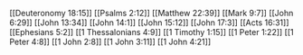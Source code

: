 [[Deuteronomy 18:15]]
[[Psalms 2:12]]
[[Matthew 22:39]]
[[Mark 9:7]]
[[John 6:29]]
[[John 13:34]]
[[John 14:1]]
[[John 15:12]]
[[John 17:3]]
[[Acts 16:31]]
[[Ephesians 5:2]]
[[1 Thessalonians 4:9]]
[[1 Timothy 1:15]]
[[1 Peter 1:22]]
[[1 Peter 4:8]]
[[1 John 2:8]]
[[1 John 3:11]]
[[1 John 4:21]]
